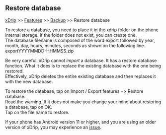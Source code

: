 ## Restore database  
[xDrip](../README.md) >> [Features](./Features_page) >> [Backup](./Backup) >> Restore database  
  
To restore a database, you need to place it in the xdrip folder on the phone internal storage.  If the folder does not exist, you can create one.  
The database filename is composed of the word export followed by year, month, day, hours, minutes, seconds as shown on the following line.  
exportYYYYMMDD-HHMMSS.zip  
  
Be very careful. xDrip cannot _import_ a database.  It has a restore database function.  What it does is to replace the existing database with the one being restored.  
Effectively, xDrip deletes the entire existing database and then replaces it with the new database.  
  
To restore the database, tap on Import / Export features &#8722;> Restore database.  
Read the warning.  If it does not make you change your mind about restoring a database, tap on OK.  
Tap on the file name to restore.  
  
If your phone has Android version 11 or higher, and you are using an older version of xDrip, you may experience an [issue](./Database-restore-failure).  
  
